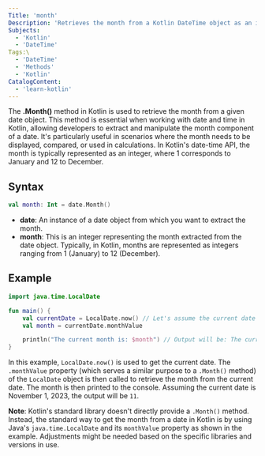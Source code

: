 ```yaml
---
Title: 'month'
Description: 'Retrieves the month from a Kotlin DateTime object as an integer.'
Subjects:
  - 'Kotlin'
  - 'DateTime'
Tags:\
  - 'DateTime'
  - 'Methods'
  - 'Kotlin'
CatalogContent:
  - 'learn-kotlin'
---
```



The **.Month()** method in Kotlin is used to retrieve the month from a given date object. This method is essential when working with date and time in Kotlin, allowing developers to extract and manipulate the month component of a date. It's particularly useful in scenarios where the month needs to be displayed, compared, or used in calculations. In Kotlin's date-time API, the month is typically represented as an integer, where 1 corresponds to January and 12 to December.

## Syntax

```kotlin
val month: Int = date.Month()
```

- **date**: An instance of a date object from which you want to extract the month.
- **month**: This is an integer representing the month extracted from the date object. Typically, in Kotlin, months are represented as integers ranging from 1 (January) to 12 (December).

## Example

```kotlin
import java.time.LocalDate

fun main() {
    val currentDate = LocalDate.now() // Let's assume the current date is 2023-11-01
    val month = currentDate.monthValue

    println("The current month is: $month") // Output will be: The current month is: 11
}
```

In this example, `LocalDate.now()` is used to get the current date. The `.monthValue` property (which serves a similar purpose to a `.Month()` method) of the `LocalDate` object is then called to retrieve the month from the current date. The month is then printed to the console. Assuming the current date is November 1, 2023, the output will be `11`.

**Note**: Kotlin's standard library doesn't directly provide a `.Month()` method. Instead, the standard way to get the month from a date in Kotlin is by using Java's `java.time.LocalDate` and its `monthValue` property as shown in the example. Adjustments might be needed based on the specific libraries and versions in use.